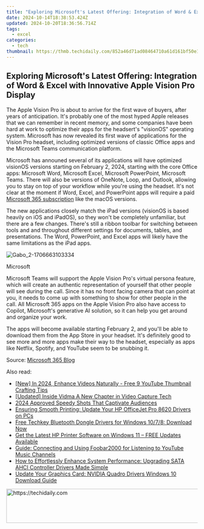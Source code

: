 ```yaml
---
title: "Exploring Microsoft's Latest Offering: Integration of Word & Excel with Innovative Apple Vision Pro Display"
date: 2024-10-14T18:38:53.424Z
updated: 2024-10-20T18:36:56.714Z
tags:
  - excel
categories:
  - tech
thumbnail: https://thmb.techidaily.com/852a46d71ad08464710a61d161bf50e16562d6afe64893bd392e2b875addd5c7.jpg
---
```


## Exploring Microsoft's Latest Offering: Integration of Word & Excel with Innovative Apple Vision Pro Display

The Apple Vision Pro is about to arrive for the first wave of buyers, after years of anticipation. It's probably one of the most hyped Apple releases that we can remember in recent memory, and some companies have been hard at work to optimize their apps for the headsert's "visionOS" operating system. Microsoft has now revealed its first wave of applications for the Vision Pro headset, including optimized versions of classic Office apps and the Microsoft Teams communication platform.

 Microsoft has announed several of its applications will have optimized visionOS versions starting on February 2, 2024, starting with the core Office apps: Microsoft Word, Microsoft Excel, Microsoft PowerPoint, Microsoft Teams. There will also be versions of OneNote, Loop, and Outlook, allowing you to stay on top of your workflow while you're using the headset. It's not clear at the moment if Word, Excel, and PowerPoint apps will require a paid [Microsoft 365 subscription](https://some-skills.techidaily.com/updated-the-10-premier-online-church-service-providers/) like the macOS versions.

 The new applications closely match the iPad versions (visionOS is based heavily on iOS and iPadOS), so they won't be completely unfamiliar, but there are a few changes. There's still a ribbon toolbar for switching between tools and and throughout different settings for documents, tables, and presentations. The Word, PowerPoint, and Excel apps will likely have the same limitations as the iPad apps.

![Gabo_2-1706663103334](https://static1.howtogeekimages.com/wordpress/wp-content/uploads/2024/01/gabo_2-1706663103334.png) 

Microsoft

 Microsoft Teams will support the Apple Vision Pro's virtual persona feature, which will create an authentic representation of yourself that other people will see during the call. Since it has no front facing camera that can point at you, it needs to come up with something to show for other people in the call. All Microsoft 365 apps on the Apple Vision Pro also have access to Copilot, Microsoft's generative AI solution, so it can help you get around and organize your work.

 The apps will become available starting February 2, and you'll be able to download them from the App Store in your headset. It's definitely good to see more and more apps make their way to the headset, especially as apps like Netflix, Spotify, and YouTube seem to be snubbing it.

 Source: [Microsoft 365 Blog](https://techcommunity.microsoft.com/t5/microsoft-365-blog/announcing-microsoft-365-apps-available-on-apple-vision-pro/ba-p/4042505)

<ins class="adsbygoogle"
     style="display:block"
     data-ad-format="autorelaxed"
     data-ad-client="ca-pub-7571918770474297"
     data-ad-slot="1223367746"></ins>

<ins class="adsbygoogle"
     style="display:block"
     data-ad-client="ca-pub-7571918770474297"
     data-ad-slot="8358498916"
     data-ad-format="auto"
     data-full-width-responsive="true"></ins>

<span class="atpl-alsoreadstyle">Also read:</span>
<div><ul>
<li><a href="https://facebook-video-footage.techidaily.com/new-in-2024-enhance-videos-naturally-free-9-youtube-thumbnail-crafting-tips/"><u>[New] In 2024, Enhance Videos Naturally - Free 9 YouTube Thumbnail Crafting Tips</u></a></li>
<li><a href="https://video-capture.techidaily.com/updated-inside-vidma-a-new-chapter-in-video-capture-tech/"><u>[Updated] Inside Vidma A New Chapter in Video Capture Tech</u></a></li>
<li><a href="https://fox-helps.techidaily.com/2024-approved-speedy-shots-that-captivate-audiences/"><u>2024 Approved Speedy Shots That Captivate Audiences</u></a></li>
<li><a href="https://driver-install.techidaily.com/ensuring-smooth-printing-update-your-hp-officejet-pro-8620-drivers-on-pcs/"><u>Ensuring Smooth Printing: Update Your HP OfficeJet Pro 8620 Drivers on PCs</u></a></li>
<li><a href="https://win-dash.techidaily.com/free-techkey-bluetooth-dongle-drivers-for-windows-1078-download-now/"><u>Free Techkey Bluetooth Dongle Drivers for Windows 10/7/8: Download Now</u></a></li>
<li><a href="https://win-dash.techidaily.com/get-the-latest-hp-printer-software-on-windows-11-free-updates-available/"><u>Get the Latest HP Printer Software on Windows 11 – FREE Updates Available</u></a></li>
<li><a href="https://video-creation-software.techidaily.com/guide-connecting-and-using-foobar2000-for-listening-to-youtube-music-channels/"><u>Guide: Connecting and Using Foobar2000 for Listening to YouTube Music Channels</u></a></li>
<li><a href="https://win-dash.techidaily.com/how-to-effortlessly-enhance-system-performance-upgrading-sata-ahci-controller-drivers-made-simple/"><u>How to Effortlessly Enhance System Performance: Upgrading SATA AHCI Controller Drivers Made Simple</u></a></li>
<li><a href="https://win-dash.techidaily.com/update-your-graphics-card-nvidia-quadro-drivers-windows-10-download-guide/"><u>Update Your Graphics Card: NVIDIA Quadro Drivers Windows 10 Download Guide</u></a></li>
</ul></div>

<!-- affiliate ads begin -->
<a href="https://appsumo.8odi.net/c/5597632/2144287/7443" target="_top" id="2144287">
  <img src="//a.impactradius-go.com/display-ad/7443-2144287" border="0" alt="https://techidaily.com" width="600" height="90"/>
</a>
<img height="0" width="0" src="https://appsumo.8odi.net/i/5597632/2144287/7443" style="position:absolute;visibility:hidden;" border="0" />
<!-- affiliate ads end -->

